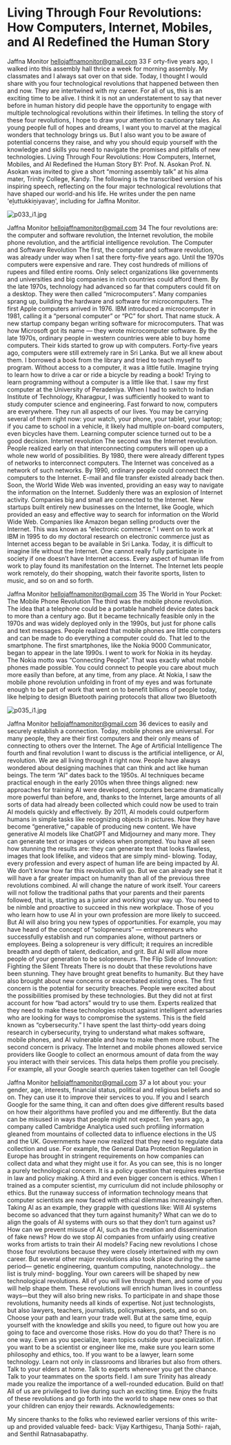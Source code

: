 # Living Through Four Revolutions: How Computers, Internet, Mobiles, and AI Redefined the Human Story

Jaffna Monitor
hellojaffnamonitor@gmail.com
33
F
orty-five years ago, I walked into this 
assembly hall thrice a week for morning 
assembly. My classmates and I always sat 
over on that side. Today, I thought I would 
share with you four technological revolutions 
that happened between then and now. They are 
intertwined with my career. For all of us, this 
is an exciting time to be alive. I think it is not 
an understatement to say that never before in 
human history did people have the opportunity 
to engage with multiple technological 
revolutions within their lifetimes.
In telling the story of these four revolutions, 
I hope to draw your attention to cautionary 
tales. As young people full of hopes and 
dreams, I want you to marvel at the magical 
wonders that technology brings us. But I also 
want you to be aware of potential concerns 
they raise, and why you should equip yourself 
with the knowledge and skills you need to 
navigate the promises and pitfalls of new 
technologies.
Living Through Four 
Revolutions: How Computers, 
Internet, Mobiles, and AI 
Redefined the Human Story
BY: Prof. N. Asokan
Prof. N. Asokan was invited to give a 
short “morning assembly talk” at his 
alma mater, Trinity College, Kandy. The 
following is the transcribed version of his 
inspiring speech, reflecting on the four 
major technological revolutions that have 
shaped our world-and his life. He writes 
under the pen name 'eḻuttukkiṉiyavaṉ', 
including for Jaffna Monitor.

![p033_i1.jpg](images_out/006_living_through_four_revolutions_how_computers_inte/p033_i1.jpg)

Jaffna Monitor
hellojaffnamonitor@gmail.com
34
The four revolutions are: the computer and 
software revolution, the Internet revolution, 
the mobile phone revolution, and the artificial 
intelligence revolution.
The Computer and Software Revolution
The first, the computer and software 
revolution, was already under way when 
I sat there forty-five years ago. Until the 
1970s computers were expensive and rare. 
They cost hundreds of millions of rupees and 
filled entire rooms. Only select organizations 
like governments and universities and big 
companies in rich countries could afford them. 
By the late 1970s, technology had advanced so 
far that computers could fit on a desktop. They 
were then called “microcomputers”. Many 
companies sprang up, building the hardware 
and software for microcomputers. The first 
Apple computers arrived in 1976. IBM 
introduced a microcomputer in 1981, calling it 
a “personal computer” or “PC” for short. That 
name stuck. A new startup company began 
writing software for microcomputers. That 
was how Microsoft got its name — they wrote 
microcomputer software.
By the late 1970s, ordinary people in western 
countries were able to buy home computers. 
Their kids started to grow up with computers. 
Forty-five years ago, computers were still 
extremely rare in Sri Lanka. But we all knew 
about them. I borrowed a book from the 
library and tried to teach myself to program. 
Without access to a computer, it was a little 
futile. Imagine trying to learn how to drive a 
car or ride a bicycle by reading a book! Trying 
to learn programming without a computer is a 
little like that.
I saw my first computer at the University of 
Peradeniya. When I had to switch to Indian 
Institute of Technology, Kharagpur, I was 
sufficiently hooked to want to study computer 
science and engineering.
Fast forward to now, computers are 
everywhere. They run all aspects of our 
lives. You may be carrying several of them 
right now: your watch, your phone, your 
tablet, your laptop; if you came to school 
in a vehicle, it likely had multiple on-board 
computers, even bicycles have them. Learning 
computer science turned out to be a good 
decision.
Internet revolution
The second was the Internet revolution. 
People realized early on that interconnecting 
computers will open up a whole new world 
of possibilities. By 1980, there were already 
different types of networks to interconnect 
computers. The Internet was conceived as a 
network of such networks. By 1990, ordinary 
people could connect their computers to 
the Internet. E-mail and file transfer existed 
already back then. Soon, the World Wide 
Web was invented, providing an easy way 
to navigate the information on the Internet. 
Suddenly there was an explosion of Internet 
activity. Companies big and small are 
connected to the Internet. New startups built 
entirely new businesses on the Internet, like 
Google, which provided an easy and effective 
way to search for information on the World 
Wide Web. Companies like Amazon began 
selling products over the Internet. This was 
known as “electronic commerce.” I went on 
to work at IBM in 1995 to do my doctoral 
research on electronic commerce just as 
Internet access began to be available in Sri 
Lanka.
Today, it is difficult to imagine life without the 
Internet. One cannot really fully participate 
in society if one doesn’t have Internet access. 
Every aspect of human life from work to play 
found its manifestation on the Internet. The 
Internet lets people work remotely, do their 
shopping, watch their favorite sports, listen to 
music, and so on and so forth.

Jaffna Monitor
hellojaffnamonitor@gmail.com
35
The World in Your Pocket: The Mobile 
Phone Revolution
The third was the mobile phone revolution. 
The idea that a telephone could be a portable 
handheld device dates back to more than a 
century ago. But it became technically feasible 
only in the 1970s and was widely deployed 
only in the 1990s, but just for phone calls and 
text messages.
People realized that mobile phones are little 
computers and can be made to do everything 
a computer could do. That led to the 
smartphone. The first smartphones, like the 
Nokia 9000 Communicator, began to appear 
in the late 1990s.
I went to work for Nokia in its heyday. The 
Nokia motto was “Connecting People”. 
That was exactly what mobile phones made 
possible. You could connect to people you 
care about much more easily than before, at 
any time, from any place. At Nokia, I saw the 
mobile phone revolution unfolding in front 
of my eyes and was fortunate enough to be 
part of work that went on to benefit billions of 
people today, like helping to design Bluetooth 
pairing protocols that allow two Bluetooth

![p035_i1.jpg](images_out/006_living_through_four_revolutions_how_computers_inte/p035_i1.jpg)

Jaffna Monitor
hellojaffnamonitor@gmail.com
36
devices to easily and securely establish a 
connection.
Today, mobile phones are universal. For many 
people, they are their first computers and their 
only means of connecting to others over the 
Internet.
The Age of Artificial Intelligence
The fourth and final revolution I want to 
discuss is the artificial intelligence, or AI, 
revolution. We are all living through it right 
now. People have always wondered about 
designing machines that can think and act 
like human beings. The term “AI” dates 
back to the 1950s. AI techniques became 
practical enough in the early 2010s when three 
things aligned: new approaches for training 
AI were developed, computers became 
dramatically more powerful than before, 
and, thanks to the Internet, large amounts of 
all sorts of data had already been collected 
which could now be used to train AI models 
quickly and effectively. By 2011, AI models 
could outperform humans in simple tasks 
like recognizing objects in pictures. Now 
they have become “generative,” capable of 
producing new content. We have generative 
AI models like ChatGPT and Midjourney 
and many more. They can generate text or 
images or videos when prompted. You have 
all seen how stunning the results are: they can 
generate text that looks flawless, images that 
look lifelike, and videos that are simply mind-
blowing.
Today, every profession and every aspect 
of human life are being impacted by AI. We 
don’t know how far this revolution will go. 
But we can already see that it will have a 
far greater impact on humanity than all of 
the previous three revolutions combined. AI 
will change the nature of work itself. Your 
careers will not follow the traditional paths 
that your parents and their parents followed, 
that is, starting as a junior and working your 
way up. You need to be nimble and proactive 
to succeed in this new workplace. Those of 
you who learn how to use AI in your own 
profession are more likely to succeed. But AI 
will also bring you new types of opportunities. 
For example, you may have heard of the 
concept of “solopreneurs” — entrepreneurs 
who successfully establish and run companies 
alone, without partners or employees. Being 
a solopreneur is very difficult; it requires 
an incredible breadth and depth of talent, 
dedication, and grit. But AI will allow more 
people of your generation to be solopreneurs.
The Flip Side of Innovation: Fighting 
the Silent Threats
There is no doubt that these revolutions have 
been stunning. They have brought great 
benefits to humanity. But they have also 
brought about new concerns or exacerbated 
existing ones.
The first concern is the potential for security 
breaches. People were excited about the 
possibilities promised by these technologies. 
But they did not at first account for how “bad 
actors” would try to use them. Experts realized 
that they need to make these technologies 
robust against intelligent adversaries who are 
looking for ways to compromise the systems. 
This is the field known as “cybersecurity.”
I have spent the last thirty-odd years doing 
research in cybersecurity, trying to understand 
what makes software, mobile phones, and 
AI vulnerable and how to make them more 
robust.
The second concern is privacy. The Internet 
and mobile phones allowed service providers 
like Google to collect an enormous amount 
of data from the way you interact with their 
services. This data helps them profile you 
precisely. For example, all your Google 
search queries taken together can tell Google

Jaffna Monitor
hellojaffnamonitor@gmail.com
37
a lot about you: your gender, age, interests, 
financial status, political and religious beliefs 
and so on. They can use it to improve their 
services to you. If you and I search Google 
for the same thing, it can and often does give 
different results based on how their algorithms 
have profiled you and me differently. But the 
data can be misused in ways that people might 
not expect.
Ten years ago, a company called Cambridge 
Analytica used such profiling information 
gleaned from mountains of collected data to 
influence elections in the US and the UK. 
Governments have now realized that they 
need to regulate data collection and use. 
For example, the General Data Protection 
Regulation in Europe has brought in 
stringent requirements on how companies 
can collect data and what they might use it 
for. As you can see, this is no longer a purely 
technological concern. It is a policy question 
that requires expertise in law and policy 
making.
A third and even bigger concern is ethics. 
When I trained as a computer scientist, my 
curriculum did not include philosophy or 
ethics. But the runaway success of information 
technology means that computer scientists are 
now faced with ethical dilemmas increasingly 
often. Taking AI as an example, they grapple 
with questions like: Will AI systems become 
so advanced that they turn against humanity? 
What can we do to align the goals of AI 
systems with ours so that they don’t turn 
against us? How can we prevent misuse of AI, 
such as the creation and dissemination of fake 
news? How do we stop AI companies from 
unfairly using creative works from artists to 
train their AI models?
Facing new revolutions
I chose those four revolutions because they 
were closely intertwined with my own 
career. But several other major revolutions 
also took place during the same period—
genetic engineering, quantum computing, 
nanotechnology… the list is truly mind-
boggling. Your own careers will be shaped 
by new technological revolutions. All of you 
will live through them, and some of you will 
help shape them. These revolutions will enrich 
human lives in countless ways—but they will 
also bring new risks.
To participate in and shape those revolutions, 
humanity needs all kinds of expertise. Not 
just technologists, but also lawyers, teachers, 
journalists, policymakers, poets, and so on. 
Choose your path and learn your trade well. 
But at the same time, equip yourself with 
the knowledge and skills you need, to figure 
out how you are going to face and overcome 
those risks. How do you do that? There is no 
one way. Even as you specialize, learn topics 
outside your specialization. If you want to be 
a scientist or engineer like me, make sure you 
learn some philosophy and ethics, too. If you 
want to be a lawyer, learn some technology. 
Learn not only in classrooms and libraries but 
also from others. Talk to your elders at home. 
Talk to experts whenever you get the chance. 
Talk to your teammates on the sports field. I 
am sure Trinity has already made you realize 
the importance of a well-rounded education. 
Build on that!
All of us are privileged to live during such 
an exciting time. Enjoy the fruits of these 
revolutions and go forth into the world to 
shape new ones so that your children can 
enjoy their rewards.
Acknowledgements: 
	
My sincere thanks to the folks who 
reviewed earlier versions of this 
write-up and provided valuable feed-
back: Vijay Karthigesu, Thanja Sothi-
rajah, and Senthil Ratnasabapathy.

